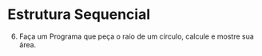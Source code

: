 # Estrutura Sequencial
6. Faça um Programa que peça o raio de um círculo, calcule e mostre sua área.
